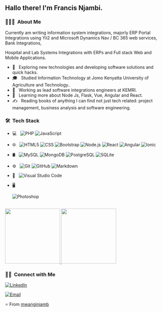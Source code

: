 

<h2> Hallo there! I'm Francis Njambi.</h2>

<h3> 👨🏻‍💻 &nbsp;About Me </h3>

Currently am writing information system integrations, majorly ERP Portal Integrations using Yii2 and Microsoft Dynamics Nav / BC 365 web services, Bank Integrations,

Hospital and Lab Systems Integrations with ERPs and Full stack Web and Mobile Applications.

- 🤔 &nbsp; Exploring new technologies and developing software solutions and quick hacks.
- 🎓 &nbsp; Studied Information Technology at Jomo Kenyatta University of Agriculture and Technology..
- 💼 &nbsp; Working as lead software integrations engineers at KEMRI.
- 🌱 &nbsp; Learning more about Node Js, Flask, Vue, Angular and React.
- ✍️ &nbsp; Reading books of anything I can find not just tech related: project management, business analysis and software engineering.

<h3> 🛠 &nbsp;Tech Stack</h3>

- 💻 &nbsp;
  ![PHP](https://img.shields.io/badge/-PHP-333333?style=flat&logo=PHP)
  ![JavaScript](https://img.shields.io/badge/-JavaScript-333333?style=flat&logo=javascript)
- 🌐 &nbsp;
  ![HTML5](https://img.shields.io/badge/-HTML5-333333?style=flat&logo=HTML5)
  ![CSS](https://img.shields.io/badge/-CSS-333333?style=flat&logo=CSS3&logoColor=1572B6)
  ![Bootstrap](https://img.shields.io/badge/-Bootstrap-333333?style=flat&logo=bootstrap&logoColor=563D7C)
  ![Node.js](https://img.shields.io/badge/-Node.js-333333?style=flat&logo=node.js)
  ![React](https://img.shields.io/badge/-React-333333?style=flat&logo=react)
  ![Angular](https://img.shields.io/badge/-Angular%20Js-333333?style=flat&logo=angular)
  ![Ionic](https://img.shields.io/badge/-ionic-333333?style=flat&logo=ionic)
- 🛢 &nbsp;
  ![MySQL](https://img.shields.io/badge/-MySQL-333333?style=flat&logo=mysql)
  ![MongoDB](https://img.shields.io/badge/-MongoDB-333333?style=flat&logo=mongodb)
  ![PostgreSQL](https://img.shields.io/badge/-PostgreSQL-333333?style=flat&logo=PostgreSQL)
  ![SQLite](https://img.shields.io/badge/-SQLite-333333?style=flat&logo=SQLite)
  
- ⚙️ &nbsp;
  ![Git](https://img.shields.io/badge/-Git-333333?style=flat&logo=git)
  ![GitHub](https://img.shields.io/badge/-GitHub-333333?style=flat&logo=github)
  ![Markdown](https://img.shields.io/badge/-Markdown-333333?style=flat&logo=markdown)
- 🔧 &nbsp;
  ![Visual Studio Code](https://img.shields.io/badge/-Visual%20Studio%20Code-333333?style=flat&logo=visual-studio-code&logoColor=007ACC)
- 🖥 &nbsp;
 
  ![Photoshop](https://img.shields.io/badge/-Photoshop-333333?style=flat&logo=adobe-photoshop)
  

<br/>

<a href="https://github.com/mwanginjamb">
  <img height="180em" src="https://github-readme-stats.vercel.app/api?username=mwanginjamb&theme=buefy&show_icons=true" />
  <img height="180em" src="https://github-readme-stats.vercel.app/api/top-langs/?username=mwanginjamb&theme=buefy&layout=compact" />
</a>

<br/>

<h3> 🤝🏻 &nbsp;Connect with Me </h3>

<p align="center">

<a href="https://www.linkedin.com/in/francisnjambi/"><img alt="LinkedIn" src="https://img.shields.io/badge/LinkedIn-Francis Njambi-blue?style=flat-square&logo=linkedin"></a>

<a href="mailto:francnjamb@gmail.com"><img alt="Email" src="https://img.shields.io/badge/Email-francnjamb@gmail.com-blue?style=flat-square&logo=gmail"></a>
</p>

⭐️ From [mwanginjamb](https://github.com/mwanginjamb)

